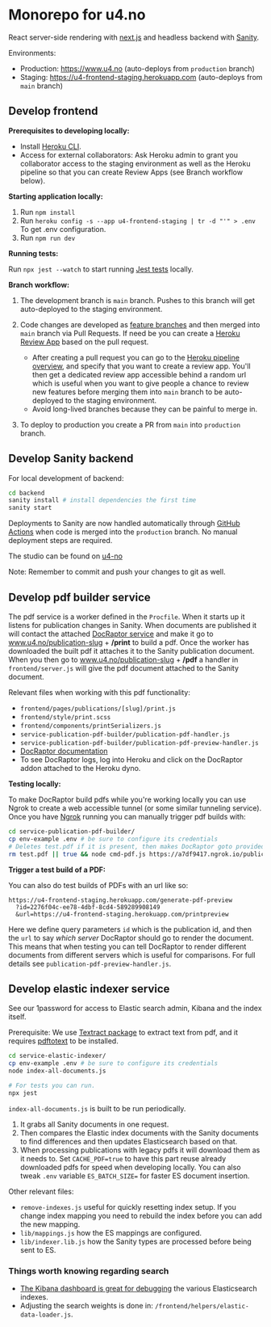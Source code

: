 # Monorepo for u4.no

React server-side rendering with [next.js](https://nextjs.org/) and
headless backend with [Sanity](https://sanity.io).

Environments:

- Production: https://www.u4.no (auto-deploys from `production` branch)
- Staging: https://u4-frontend-staging.herokuapp.com (auto-deploys from `main` branch)

## Develop frontend

**Prerequisites to developing locally:**

- Install [Heroku CLI](https://devcenter.heroku.com/articles/heroku-cli).
- Access for external collaborators: Ask Heroku admin to grant you collaborator access to the staging environment as well as the Heroku pipeline so that you can create Review Apps (see Branch workflow below).

**Starting application locally:**

1. Run `npm install`
1. Run `heroku config -s --app u4-frontend-staging | tr -d "'" > .env` To get .env configuration.
1. Run `npm run dev`

**Running tests:**

Run `npx jest --watch` to start running [Jest tests](https://jestjs.io) locally.

**Branch workflow:**

1. The development branch is `main` branch. Pushes to this branch will get auto-deployed to the staging environment.
1. Code changes are developed as [feature branches](https://www.atlassian.com/git/tutorials/comparing-workflows/feature-branch-workflow) and then merged into `main` branch via Pull Requests. If need be you can create a [Heroku Review App](https://devcenter.heroku.com/articles/github-integration-review-apps) based on the pull request.

   - After creating a pull request you can go to the [Heroku pipeline overview](https://dashboard.heroku.com/pipelines/ba174b5e-35af-40b9-848b-570ac810fca8), and specify that you want to create a review app. You'll then get a dedicated review app accessible behind a random url which is useful when you want to give people a chance to review new features before merging them into `main` branch to be auto-deployed to the staging environment.
   - Avoid long-lived branches because they can be painful to merge in.

1. To deploy to production you create a PR from `main` into `production` branch.

## Develop Sanity backend

For local development of backend:

```sh
cd backend
sanity install # install dependencies the first time
sanity start
```

Deployments to Sanity are now handled automatically through [GitHub Actions](.github/workflows/deploy.yaml) when code is merged into the `production` branch. No manual deployment steps are required.

The studio can be found on [u4-no](https://u4-no.sanity.studio)

Note: Remember to commit and push your changes to git as well.

## Develop pdf builder service

The pdf service is a worker defined in the `Procfile`. When it starts up it listens for publication changes in Sanity. When documents are published it will contact the attached [DocRaptor service](https://elements.heroku.com/addons/docraptor) and make it go to www.u4.no/publication-slug + **/print** to build a pdf. Once the worker has downloaded the built pdf it attaches it to the Sanity publication document. When you then go to www.u4.no/publication-slug + **/pdf** a handler in `frontend/server.js` will give the pdf document attached to the Sanity document.

Relevant files when working with this pdf functionality:

- `frontend/pages/publications/[slug]/print.js`
- `frontend/style/print.scss`
- `frontend/components/printSerializers.js`
- `service-publication-pdf-builder/publication-pdf-handler.js`
- `service-publication-pdf-builder/publication-pdf-preview-handler.js`
- [DocRaptor documentation](http://docraptor.com/documentation/style)
- To see DocRaptor logs, log into Heroku and click on the DocRaptor addon attached to the Heroku dyno.

**Testing locally:**

To make DocRaptor build pdfs while you're working locally you can use Ngrok to create a web accessible tunnel (or some similar tunneling service). Once you have [Ngrok](https://ngrok.com/) running you can manually trigger pdf builds with:

```sh
cd service-publication-pdf-builder/
cp env-example .env # be sure to configure its credentials
# Deletes test.pdf if it is present, then makes DocRaptor goto provided url and build a pdf.
rm test.pdf || true && node cmd-pdf.js https://a7df9417.ngrok.io/publications/addressing-corruption-risks-in-multi-partner-funds
```

**Trigger a test build of a PDF:**

You can also do test builds of PDFs with an url like so:

```
https://u4-frontend-staging.herokuapp.com/generate-pdf-preview
  ?id=2276f04c-ee78-4dbf-8cd4-589289908149
  &url=https://u4-frontend-staging.herokuapp.com/printpreview
```

Here we define query parameters `id` which is the publication id, and then the `url` to say _which server_ DocRaptor should go to render the document. This means that when testing you can tell DocRaptor to render different documents from different servers which is useful for comparisons. For full details see `publication-pdf-preview-handler.js`.

## Develop elastic indexer service

See our 1password for access to Elastic search admin, Kibana and the index itself.

Prerequisite: We use [Textract package](https://www.npmjs.com/package/textract) to extract text from pdf, and it requires [pdftotext](http://www.xpdfreader.com/download.html) to be installed.

```sh
cd service-elastic-indexer/
cp env-example .env # be sure to configure its credentials
node index-all-documents.js

# For tests you can run.
npx jest
```

`index-all-documents.js` is built to be run periodically.

1. It grabs all Sanity documents in one request.
1. Then compares the Elastic index documents with the Sanity documents to find differences and then updates Elasticsearch based on that.
1. When processing publications with legacy pdfs it will download them as it needs to. Set `CACHE_PDF=true` to have this part reuse already downloaded pdfs for speed when developing locally. You can also tweak `.env` variable `ES_BATCH_SIZE=` for faster ES document insertion.

Other relevant files:

- `remove-indexes.js` useful for quickly resetting index setup. If you change index mapping you need to rebuild the index before you can add the new mapping.
- `lib/mappings.js` how the ES mappings are configured.
- `lib/indexer.lib.js` how the Sanity types are processed before being sent to ES.

### Things worth knowing regarding search

- [The Kibana dashboard is great for debugging](https://af344fe248e84d9d83970ac229bf57da.eu-central-1.aws.cloud.es.io:9243/login) the various Elasticsearch indexes.
- Adjusting the search weights is done in: `/frontend/helpers/elastic-data-loader.js`.
